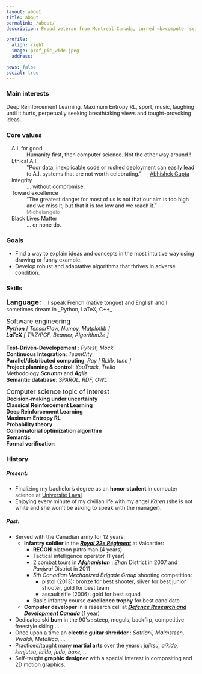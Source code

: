 ```yaml
---
layout: about
title: about
permalink: /about/
description: Proud veteran from Montreal Canada, turned <b>computer scientist</b> <br>and passionate about <b>A.I.</b>

profile:
  align: right
  image: prof_pic_wide.jpeg
  address:

news: false
social: true
---
```



### Main interests
Deep Reinforcement Learning, Maximum Entropy RL, sport, music, laughing until it hurts, perpetually seeking breathtaking views and tought-provoking ideas. 

### Core values

<dl style="padding-left: 1em; padding-right: 0em;" class="row">
  <dt class="col-md-3">A.I. for good</dt> <dd class="col-xl-9">
     Humanity first, then computer science. Not the other way around ! 
  </dd>
  <dt class="col-md-3">Ethical A.I.</dt> <dd class="col-xl-9">
    "Poor data, inexplicable code or rushed deployment can easily lead to A.I. systems that are not worth celebrating.”
    <span style="color: gray">― <a href="https://atg-abhishek.github.io" target="_blank">Abhishek Gupta</a> <!-- at the <a href="https://www.weforum.org" target="_blank">World Economic Forum</a> --></span> 
  </dd>
  <dt class="col-md-3 border-md-bottom">Integrity</dt> <dd class="col-xl-9">
        ... without compromise.
  </dd>
  <dt class="col-md-3">Toward excellence</dt> <dd class="col-xl-9">
        <!-- 
        Better to set the bar too high and fail then setting it to low and succeed
        -->
        “The greatest danger for most of us is not that our aim is too high and we miss it, but that it is too low and we reach it.” 
        <span style="color: gray">― Michelangelo</span>
  </dd>
  <dt class="col-md-3">Black Lives Matter</dt> <dd class="col-xl-9">
        <!-- 
        Today, tomorrow and every day after that
        if it does not, then my life does not matter either
        -->
        ... or none do.
  </dd>
</dl>

<!-- 
<p style="text-align: center" class="font-weight-bold">
Ethical A.I.<br>
A.I. for good: Humanity fisrt, then computer science then profit or building cool stuff<br> 
Integrity & acountability<br>
Toward excellence: it's better to set the bar to high and fail then setting it to low and susceed<br>
Black Live Matter: today, tomorow and every day after that<br>
</p>
<blockquote class="text-center">
<p class="d-md-inline">"Poor data, inexplicable code or rushed deployment can easily lead to A.I. systems <br> that are not worth celebrating.”</p> 
<footer class="blockquote-footer"><cite title="Source Title"><a href="https://atg-abhishek.github.io" target="_blank">Abhishek Gupta</a></cite> at the <a href="https://www.weforum.org" target="_blank">World Economic Forum</a></footer>
</blockquote>
---
 -->


### Goals 
- Find a way to explain ideas and concepts in the most intuitive way using drawing or funny example. 
- Develop robust and adaptative algorithms that thrives in adverse condition.


### Skills

<span style="font-size: large; font-weight: bolder; border-bottom: none; margin-right: 0.75em;">
Language:
</span>
I speak French (native tongue) and English and I sometimes dream in _Python, LaTeX, C++_ 

<div style="padding-top: 1em;">
    <div class="card border-dark mb-3">
        <div class="card-header" style="font-size: larger;">
            Software engineering
        </div>
        <div class="card-body text-dark">
            <div class="container card-text">
                <div class="row">
                    <div class="col text-center">
                        <i><b>Python</b> [ TensorFlow, Numpy, Matplotlib ]</i> <br>
                        <i><b>LaTeX</b> [ TikZ/PGF, Beamer, Algorithm2e ]</i> <br><br>
                    </div>
                </div>
                <div class="row justify-content-center">
                    <div class="col">
                        <!-- 
                        <i><b>Python</b> [ TensorFlow, Numpy, Matplotlib ]</i> <br><br>
                        -->
                        <b>Test-Driven-Developement</b> : <i>Pytest, Mock</i> <br>
                        <b>Continuous Integration</b>: <i>TeamCity</i> <br>
                        <b>Parallel/distributed computing</b>: <i>Ray [ RLlib, tune ]</i><br>
                    </div>
                    <div class="col">
                        <!-- 
                        <i><b>LaTeX</b> [TikZ/PGF, Beamer, Algorithm2e]</i> <br><br>
                        -->
                        <b>Project planning & control</b>: <i>YouTrack, Trello</i> <br>
                        Methodology <i><b>Scrumm</b></i> and <i><b>Agile</b></i> <br>
                        <b>Semantic database</b>: <i>SPARQL, RDF, OWL</i> <br>
                    </div>
                </div>
            </div>
        </div>
    </div>
</div>

<!-- 
<div style="padding-top: 1em; padding-bottom: 0em">
<div class="card border-dark mb-3">
  <div class="card-header" style="font-size: larger;">Skills</div>
  <div class="card-body text-dark">
    <h5 class="card-title">Language</h5>
    <p style="margin-left: 1em" class="card-text">Speak english and french <br> Dream sometime in Python, LaTeX, C++</p>
    <h5 class="card-title">Software enginering</h5>
    <div class="container card-text">
    <div class="row justify-content-center">
        <div class="col">
            <b>Python</b> [TensorFlow, Numpy, Matplotlib] <br>
            <b>Test-Driven-Developement</b>: Pytest, Mock <br>
            <b>Continuous Integration</b>: TeamCity <br>
            <b>Parallel/distributed computing</b>: Ray[RLlib, tune]<br>
        </div>
        <div class="col">
            <b>LaTeX</b> [TikZ/PGF, Beamer, Algorithm2e] <br>
            <b>Project planning & control</b>: YouTrack, Trello <br>
            Methodology <b>Scrumm</b> and <b>Agile</b> <br>
            <b>Semantic database</b>: SPARQL, RDF, OWL <br>
        </div>
    </div>
    </div>
  </div>
</div>
</div>
-->

<div style="padding-top: 1em;">
    <div class="card border-dark mb-3">
        <div class="card-header" style="font-size: larger;">
            Computer science topic of interest
        </div>
        <div class="card-body text-dark">
            <div class="container card-text" style="font-weight: bold">
                <div class="row justify-content-center">
                    <div class="col">
                        Decision-making under uncertainty<br>
                        Classical Reinforcement Learning<br>
                        Deep Reinforcement Learning<br>
                        Maximum Entropy RL<br>
                    </div>
                    <div class="col">
                        Probability theory<br>
                        Combinatorial optimization algorithm<br>
                        Semantic<br>
                        Formal verification<br>
                    </div>
                </div>
            </div>
        </div>
    </div>
</div>



### History 
##### Present:
 * Finalizing my bachelor’s degree as an **honor student** in computer science at <a href="https://www.ulaval.ca" target="_blank">Université Laval</a> 
 * Enjoying every minute of my civilian life with my angel _Karen_ (she is not white and she won't be asking to speak with the manager).

##### Past:
 * Served with the Canadian army for 12 years:
     * **Infantry soldier** in the [***Royal 22e Régiment***](https://fr.wikipedia.org/wiki/Royal_22e_Régiment) at Valcartier:
        * **RECON** platoon patrolman (4 years)
        * Tactical intelligence operator (1 year)
        * 2 combat tours in ***Afghanistan*** : _Zhari_ District in 2007 and _Panjwai_ District in 2011 
        * _5th Canadian Mechanized Brigade Group_ shooting competition:
            * pistol (2013):  bronze for best shooter, silver for best junior shooter, gold for best team 
            * assault rifle (2006):  gold for best squad
        * Basic infantry course **excellence trophy** for best candidate    
     * **Computer developer** in a research cell at [***Defence Research and Development Canada***](https://www.canada.ca/en/defence-research-development.html) (1 year)
 * Dedicated **ski bum** in the 90's : steep, moguls, backflip, competitive freestyle skiing ...
 * Once upon a time an **electric guitar shredder** : _Satriani, Malmsteen, Vivaldi, Metallica, ..._
 * Practiced/taught many **martial arts** over the years : _jujitsu, aïkido, kenjutsu, iaïdo, judo, boxe,_ ...
 * Self-taught **graphic designer** with a special interest in compositing and 2D motion graphics.
 


